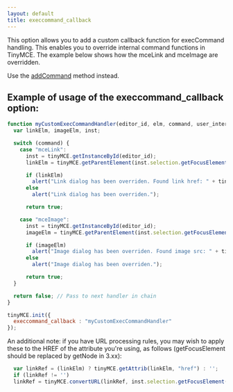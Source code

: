 ```yaml
---
layout: default
title: execcommand_callback
---
```


This option allows you to add a custom callback function for execCommand handling. This enables you to override internal command functions in TinyMCE. The example below shows how the mceLink and mceImage are overridden.

Use the [addCommand](https://www.tiny.cloud/docs-3x/api/class_tinymce.Editor.html/#addcommand/) method instead.

## Example of usage of the execcommand_callback option:

```js
function myCustomExecCommandHandler(editor_id, elm, command, user_interface, value) {
  var linkElm, imageElm, inst;

  switch (command) {
    case "mceLink":
      inst = tinyMCE.getInstanceById(editor_id);
      linkElm = tinyMCE.getParentElement(inst.selection.getFocusElement(), "a");

      if (linkElm)
        alert("Link dialog has been overriden. Found link href: " + tinyMCE.getAttrib(linkElm, "href"));
      else
        alert("Link dialog has been overriden.");

      return true;

    case "mceImage":
      inst = tinyMCE.getInstanceById(editor_id);
      imageElm = tinyMCE.getParentElement(inst.selection.getFocusElement(), "img");

      if (imageElm)
        alert("Image dialog has been overriden. Found image src: " + tinyMCE.getAttrib(imageElm, "src"));
      else
        alert("Image dialog has been overriden.");

      return true;
  }

  return false; // Pass to next handler in chain
}

tinyMCE.init({
  execcommand_callback : "myCustomExecCommandHandler"
});
```

An additional note: if you have URL processing rules, you may wish to apply these to the HREF of the attribute you're using, as follows (getFocusElement should be replaced by getNode in 3.xx):

```js
  var linkRef = (linkElm) ? tinyMCE.getAttrib(linkElm, "href") : '';
  if (linkRef != '')
  linkRef = tinyMCE.convertURL(linkRef, inst.selection.getFocusElement(), false);
```
